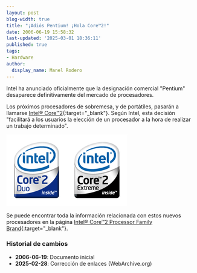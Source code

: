 ```yaml
---
layout: post
blog-width: true
title: "¡Adiós Pentium! ¡Hola Core™2!"
date: 2006-06-19 15:58:32
last-updated: '2025-03-01 18:36:11'
published: true
tags:
- Hardware
author:
  display_name: Manel Rodero
---
```


Intel ha anunciado oficialmente que la designación comercial "Pentium" desaparece definitivamente del mercado de procesadores.

Los próximos procesadores de sobremesa, y de portátiles, pasarán a llamarse [Intel® Core™2][1]{:target="_blank"}. Según Intel, esta decisión "facilitará a los usuarios la elección de un procesador a la hora de realizar un trabajo determinado".

![Intel Core™2 Duo][2]![Intel Core™2 Extreme][3]

Se puede encontrar toda la información relacionada con estos nuevos procesadores en la página [Intel® Core™2 Processor Family Brand][4]{:target="_blank"}.

### Historial de cambios

* **2006-06-19**: Documento inicial
* **2025-02-28**: Corrección de enlaces (WebArchive.org)

[1]: https://web.archive.org/web/20060706141514/http://www.intel.com/pressroom/archive/releases/20060508corp.htm
[2]: /assets/img/blog/2006-09-19_image_1.gif
[3]: /assets/img/blog/2006-09-19_image_2.gif
[4]: https://web.archive.org/web/20060701103013/http://www.intel.com/products/processor/core2/index.htm
